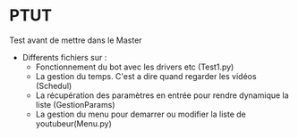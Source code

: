 # PTUT
Test avant de mettre dans le Master

* Differents fichiers sur :
  *   Fonctionnement du bot avec les drivers etc (Test1.py)
  *   La gestion du temps. C'est a dire quand regarder les vidéos (Schedul)
  *   La récupération des paramètres en entrée pour rendre dynamique la liste (GestionParams)
  *   La gestion du menu pour demarrer ou modifier la liste de youtubeur(Menu.py)
